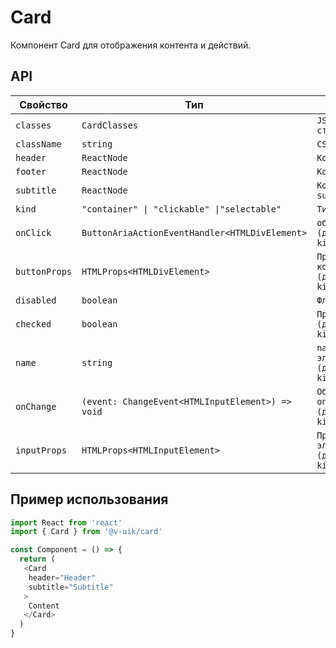 # Card

Компонент Card для отображения контента и действий.

## API

| Свойство      | Тип                                              | Описание                                                         |
|---------------|--------------------------------------------------|------------------------------------------------------------------|
| `classes`     | `CardClasses`                                    | `JSS-классы для стилизации`                                      |
| `className`   | `string`                                         | `CSS-класс`                                                      |
| `header`      | `ReactNode`                                      | `Контент для header`                                             |
| `footer`      | `ReactNode`                                      | `Контент для footer`                                             |
| `subtitle`    | `ReactNode`                                      | `Контент для subtitle`                                           |
| `kind`        | `"container" \| "clickable" \|"selectable"`      | `Тип карточки`                                                   |
| `onClick`     | `ButtonAriaActionEventHandler<HTMLDivElement>`   | `обработчик onClick (доступен при kind='clickable')`             |
| `buttonProps` | `HTMLProps<HTMLDivElement>`                      | `Пропсы для контейнера  (доступны при kind='clickable')`         |
| `disabled`    | `boolean`                                        | `Флаг disabled`                                                  |
| `checked`     | `boolean`                                        | `Признак выбора (доступен при kind='selectable')`                |
| `name`        | `string`                                         | `name атрибут элемента input (доступен при kind='selectable')`   |
| `onChange`    | `(event: ChangeEvent<HTMLInputElement>) => void` | `Обработчик onChange для input (доступен при kind='selectable')` |
| `inputProps`  | `HTMLProps<HTMLInputElement>`                    | `Пропсы для элемента input (доступны при kind='selectable')`     |


## Пример использования

```javascript
import React from 'react'
import { Card } from '@v-uik/card'

const Component = () => {
  return (
   <Card 
    header="Header" 
    subtitle="Subtitle"
   >
    Content
   </Card>
  )
}
```

